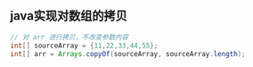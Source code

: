 ## java实现对数组的拷贝

> 

```java
// 对 arr 进行拷贝，不改变参数内容
int[] sourceArray = {11,22,33,44,55};
int[] arr = Arrays.copyOf(sourceArray, sourceArray.length);
```